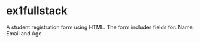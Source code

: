 # ex1fullstack
A student registration form using HTML. The form includes fields for: Name, Email and Age
